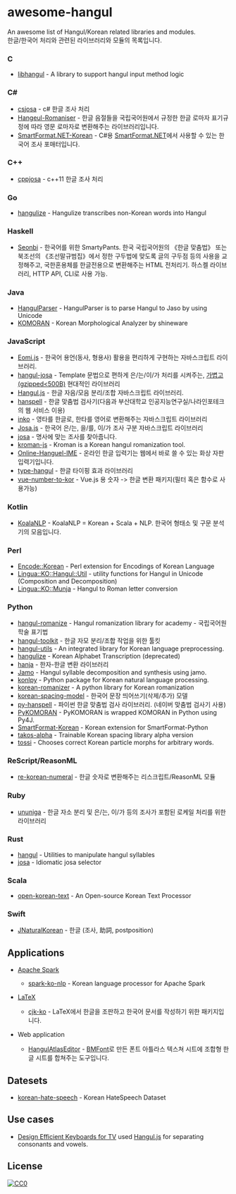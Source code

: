 # awesome-hangul

An awesome list of Hangul/Korean related libraries and modules.
<br>
한글/한국어 처리와 관련된 라이브러리와 모듈의 목록입니다.

### C
- [libhangul](https://github.com/libhangul/libhangul) - A library to support hangul input method logic

### C#
- [csjosa](https://github.com/myevan/csjosa) - c# 한글 조사 처리
- [Hangeul-Romaniser](https://github.com/aliencube/Hangeul-Romaniser) - 한글 음절들을 국립국어원에서 규정한 한글 로마자 표기규정에 따라 영문 로마자로 변환해주는 라이브러리입니다.
- [SmartFormat.NET-Korean](https://github.com/what-studio/SmartFormat.NET-Korean) - C#용 [SmartFormat.NET](https://github.com/scottrippey/SmartFormat.NET)에서 사용할 수 있는 한국어 조사 포매터입니다.

### C++
- [cppjosa](https://github.com/myevan/cppjosa) - c++11 한글 조사 처리

### Go
- [hangulize](https://github.com/hangulize/hangulize) - Hangulize transcribes non-Korean words into Hangul

### Haskell
- [Seonbi](https://github.com/dahlia/seonbi) - 한국어를 위한 SmartyPants. 한국 국립국어원의 《한글 맞춤법》 또는 북조선의 《조선말규범집》에서 정한 구두법에 맞도록 글의 구두점 등의 사용을 교정해주고, 국한혼용체를 한글전용으로 변환해주는 HTML 전처리기. 하스켈 라이브러리, HTTP API, CLI로 사용 가능.

### Java
- [HangulParser](https://github.com/kimkevin/HangulParser) - HangulParser is to parse Hangul to Jaso by using Unicode
- [KOMORAN](https://github.com/shin285/KOMORAN) - Korean Morphological Analyzer by shineware

### JavaScript
- [Eomi.js](https://github.com/dragonteros/Eomi.js) - 한국어 용언(동사, 형용사) 활용을 편리하게 구현하는 자바스크립트 라이브러리.
- [hangul-josa](https://github.com/simnalamburt/npm/tree/master/packages/hangul-josa) - Template 문법으로 편하게 은/는/이/가 처리를 시켜주는, [가볍고 (gzipped<500B)](https://bundlephobia.com/result?p=hangul-josa) 현대적인 라이브러리
- [Hangul.js](https://github.com/e-/Hangul.js) - 한글 자음/모음 분리/조합 자바스크립트 라이브러리.
- [hanspell](https://github.com/9beach/hanspell) - 한글 맞춤법 검사기(다음과 부산대학교 인공지능연구실/나라인포테크의 웹 서비스 이용)
- [inko](https://github.com/JonJee/inko) - 영타를 한글로, 한타를 영어로 변환해주는 자바스크립트 라이브러리
- [Josa.js](https://github.com/e-/Josa.js/) - 한국어 은/는, 을/를, 이/가 조사 구분 자바스크립트 라이브러리
- [josa](https://github.com/kimdhoe/josa) - 명사에 맞는 조사를 찾아줍니다.
- [kroman-js](https://github.com/zhangkaiyulw/kroman-js) - Kroman is a Korean hangul romanization tool.
- [Online-Hanguel-IME](https://github.com/pat-al/Online-Hangeul-IME) - 온라인 한글 입력기는 웹에서 바로 쓸 수 있는 화상 자판 입력기입니다.
- [type-hangul](https://github.com/SDuck4/type-hangul) - 한글 타이핑 효과 라이브러리
- [vue-number-to-kor](https://github.com/wisedog/vue-number-to-kor) - Vue.js 용 숫자 -> 한글 변환 패키지(필터 혹은 함수로 사용가능)

### Kotlin
- [KoalaNLP](https://github.com/koalanlp/koalanlp) - KoalaNLP = Korean + Scala + NLP. 한국어 형태소 및 구문 분석기의 모음입니다.

### Perl
- [Encode::Korean](https://metacpan.org/pod/Encode::Korean) - Perl extension for Encodings of Korean Language
- [Lingua::KO::Hangul::Util](https://metacpan.org/pod/Lingua::KO::Hangul::Util) - utility functions for Hangul in Unicode (Composition and Decomposition)
- [Lingua::KO::Munja](https://metacpan.org/pod/Lingua::KO::Munja) - Hangul to Roman letter conversion

### Python
- [hangul-romanize](https://github.com/youknowone/hangul-romanize) - Hangul romanization library for academy - 국립국어원 학술 표기법
- [hangul-toolkit](https://github.com/bluedisk/hangul-toolkit) - 한글 자모 분리/조합 작업을 위한 툴킷
- [hangul-utils](https://github.com/kaniblu/hangul-utils) - An integrated library for Korean language preprocessing.
- [hangulize](https://github.com/sublee/hangulize) - Korean Alphabet Transcription (deprecated)
- [hanja](https://github.com/suminb/hanja) - 한자-한글 변환 라이브러리
- [Jamo](https://github.com/JDongian/python-jamo) - Hangul syllable decomposition and synthesis using jamo.
- [konlpy](https://github.com/konlpy/konlpy) - Python package for Korean natural language processing.
- [korean-romanizer](https://github.com/osori/korean-romanizer) - A python library for Korean romanization
- [korean-spacing-model](https://github.com/jeongukjae/korean-spacing-model) - 한국어 문장 띄어쓰기(삭제/추가) 모델
- [py-hanspell](https://github.com/ssut/py-hanspell) - 파이썬 한글 맞춤법 검사 라이브러리. (네이버 맞춤법 검사기 사용)
- [PyKOMORAN](https://github.com/shineware/PyKOMORAN) - PyKOMORAN is wrapped KOMORAN in Python using Py4J.
- [SmartFormat-Korean](https://github.com/what-studio/smartformat-korean) - Korean extension for SmartFormat-Python
- [takos-alpha](https://github.com/Taekyoon/takos-alpha/blob/master/Readme.md) - Trainable Korean spacing library alpha version
- [tossi](https://github.com/what-studio/tossi) - Chooses correct Korean particle morphs for arbitrary words.

### ReScript/ReasonML
- [re-korean-numeral](https://github.com/green-labs/re-korean-numeral) - 한글 숫자로 변환해주는 리스크립트/ReasonML 모듈

### Ruby
- [ununiga](https://github.com/keepcosmos/ununiga) - 한글 자소 분리 및 은/는, 이/가 등의 조사가 포함된 로케일 처리를 위한 라이브러리

### Rust
- [hangul](https://github.com/YujinGaya/hangul) - Utilities to manipulate hangul syllables
- [josa](https://github.com/YujinGaya/josa) - Idiomatic josa selector

### Scala
- [open-korean-text](https://github.com/open-korean-text/open-korean-text) - An Open-source Korean Text Processor

### Swift
- [JNaturalKorean](https://github.com/trilliwon/JNaturalKorean) - 한글 (조사, 助詞, postposition)

## Applications
- [Apache Spark](https://spark.apache.org/)
  - [spark-ko-nlp](https://github.com/dongjinleekr/spark-ko-nlp) - Korean language processor for Apache Spark

- [LaTeX](https://www.latex-project.org/)
  - [cjk-ko](https://github.com/dohyunkim/cjk-ko) - LaTeX에서 한글을 조판하고 한국어 문서를 작성하기 위한 패키지입니다.

- Web application
  - [HangulAtlasEditor](https://github.com/Creta5164/HangulAtlasEditor) - [BMFont](https://www.angelcode.com/products/bmfont)로 만든 폰트 아틀라스 텍스쳐 시트에 조합형 한글 시트를 합쳐주는 도구입니다.

## Datesets

- [korean-hate-speech](https://github.com/kocohub/korean-hate-speech) - Korean HateSpeech Dataset

## Use cases

- [Design Efficient Keyboards for TV](https://story.pxd.co.kr/1441) used [Hangul.js](https://github.com/e-/Hangul.js) for separating consonants and vowels.

## License

[![CC0](http://mirrors.creativecommons.org/presskit/buttons/88x31/svg/cc-zero.svg)](https://creativecommons.org/publicdomain/zero/1.0/)
